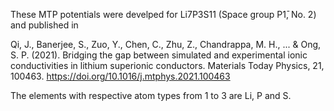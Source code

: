 These MTP potentials were develped for Li7P3S11 (Space group P1̄, No. 2) and published in

Qi, J., Banerjee, S., Zuo, Y., Chen, C., Zhu, Z., Chandrappa, M. H., ... & Ong, S. P. (2021). Bridging the gap between simulated and experimental ionic conductivities in lithium superionic conductors. Materials Today Physics, 21, 100463. https://doi.org/10.1016/j.mtphys.2021.100463

The elements with respective atom types from 1 to 3 are Li, P and S.
